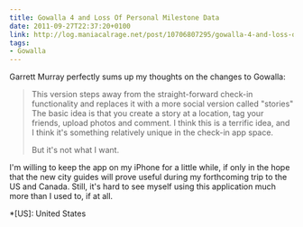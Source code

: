 ```yaml
---
title: Gowalla 4 and Loss Of Personal Milestone Data
date: 2011-09-27T22:37:20+0100
link: http://log.maniacalrage.net/post/10706807295/gowalla-4-and-loss-of-personal-milestone-data
tags:
- Gowalla
---
```

Garrett Murray perfectly sums up my thoughts on the changes to Gowalla:

> This version steps away from the straight-forward check-in functionality and replaces it with a more social version called "stories" The basic idea is that you create a story at a location, tag your friends, upload photos and comment. I think this is a terrific idea, and I think it's something relatively unique in the check-in app space.
>
> But it's not what I want.

I'm willing to keep the app on my iPhone for a little while, if only in the hope that the new city guides will prove useful during my forthcoming trip to the US and Canada. Still, it's hard to see myself using this application much more than I used to, if at all.

*[US]: United States
